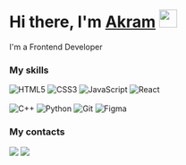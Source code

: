 <h1 align="left">Hi there, I'm <a href="" target="_blank">Akram</a>
<img src="https://github.com/blackcater/blackcater/raw/main/images/Hi.gif" height="32"/></h1>
<p>I'm a Frontend Developer</p>
<h3 align="left">My skills</h3>

![HTML5](https://img.shields.io/badge/html5-%23E34F26.svg?style=for-the-badge&logo=html5&logoColor=white)
![CSS3](https://img.shields.io/badge/css3-%231572B6.svg?style=for-the-badge&logo=css3&logoColor=white)
![JavaScript](https://img.shields.io/badge/javascript-%23323330.svg?style=for-the-badge&logo=javascript&logoColor=%23F7DF1E)
![React](https://shields.io/badge/react-black?logo=react&style=for-the-badge)<br></br>
![C++](https://img.shields.io/badge/c++-%2300599C.svg?style=for-the-badge&logo=c%2B%2B&logoColor=white)
![Python](https://img.shields.io/badge/python-3670A0?style=for-the-badge&logo=python&logoColor=ffdd54)
![Git](https://img.shields.io/badge/git-%23F05033.svg?style=for-the-badge&logo=git&logoColor=white)
![Figma](https://img.shields.io/badge/figma-%23F24E1E.svg?style=for-the-badge&logo=figma&logoColor=white)

<h3 align="left">My contacts</h3>
<a href="https://t.me/modo_23"><img src="https://img.shields.io/badge/Telegram-2CA5E0?style=for-the-badge&logo=telegram&logoColor=white"/></a>
<a href="https://mail.google.com/mail/u/0/?fs=1&tf=cm&source=mailto&to=akr232009@gmail.com"><img src="https://img.shields.io/badge/Gmail-D14836?style=for-the-badge&logo=gmail&logoColor=white"/></a>
